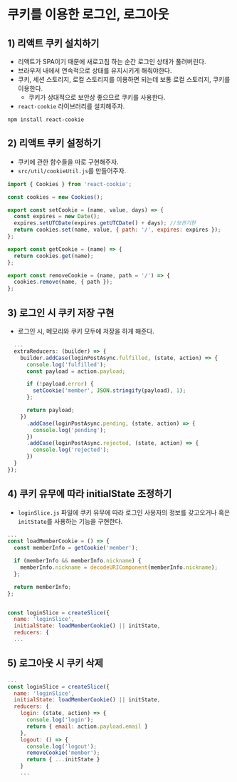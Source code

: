 # 쿠키를 이용한 로그인, 로그아웃
## 1) 리액트 쿠키 설치하기
- 리액트가 SPA이기 때문에 새로고침 하는 순간 로그인 상태가 풀려버린다.
- 브라우저 내에서 연속적으로 상태를 유지시키게 해줘야한다.
- 쿠키, 세션 스토리지, 로컬 스토리지를 이용하면 되는데 보통 로컬 스토리지, 쿠키를 이용한다.
	- 쿠키가 상대적으로 보안상 좋으므로 쿠키를 사용한다.
- `react-cookie` 라이브러리를 설치해주자.
```shell
npm install react-cookie
```

## 2) 리액트 쿠키 설정하기
- 쿠키에 관한 함수들을 따로 구현해주자.
- `src/util/cookieUtil.js`를 만들어주자.
```javascript
import { Cookies } from 'react-cookie';

const cookies = new Cookies();

export const setCookie = (name, value, days) => {
  const expires = new Date();
  expires.setUTCDate(expires.getUTCDate() + days); //보관기한
  return cookies.set(name, value, { path: '/', expires: expires });
};

export const getCookie = (name) => {
  return cookies.get(name);
};

export const removeCookie = (name, path = '/') => {
  cookies.remove(name, { path });
};
```

## 3) 로그인 시 쿠키 저장 구현
- 로그인 시, 메모리와 쿠키 모두에 저장을 하게 해준다.
```javascript
  ...
  extraReducers: (builder) => {
    builder.addCase(loginPostAsync.fulfilled, (state, action) => {
      console.log('fulfilled');
      const payload = action.payload;

      if (!payload.error) {
        setCookie('member', JSON.stringify(payload), 1);
      };

      return payload;
    })
      .addCase(loginPostAsync.pending, (state, action) => {
        console.log('pending');
      })
      .addCase(loginPostAsync.rejected, (state, action) => {
        console.log('rejected');
      })
  }
});
```

## 4) 쿠키 유무에 따라 initialState 조정하기
- `loginSlice.js` 파일에 쿠키 유무에 따라 로그인 사용자의 정보를 갖고오거나 혹은 `initState`를 사용하는 기능을 구현한다.
```javascript
...
const loadMemberCookie = () => {
  const memberInfo = getCookie('member');

  if (memberInfo && memberInfo.nickname) {
    memberInfo.nickname = decodeURIComponent(memberInfo.nickname);
  };

  return memberInfo;
};


const loginSlice = createSlice({
  name: 'loginSlice',
  initialState: loadMemberCookie() || initState,
  reducers: {
  ...
```

## 5) 로그아웃 시 쿠키 삭제
```javascript
...
const loginSlice = createSlice({
  name: 'loginSlice',
  initialState: loadMemberCookie() || initState,
  reducers: {
    login: (state, action) => {
      console.log('login');
      return { email: action.payload.email }
    },
    logout: () => {
      console.log('logout');
      removeCookie('member');
      return { ...initState }
    }
    ...
```